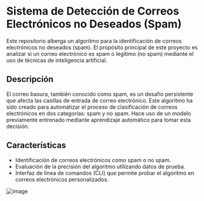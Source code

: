 # Sistema de Detección de Correos Electrónicos no Deseados (Spam)

Este repositorio alberga un algoritmo para la identificación de correos electrónicos no deseados (spam). El propósito principal de este proyecto es analizar si un correo electrónico es spam o legítimo (no spam) mediante el uso de técnicas de inteligencia artificial.

## Descripción

El correo basura, también conocido como spam, es un desafío persistente que afecta las casillas de entrada de correo electrónico. Este algoritmo ha sido creado para automatizar el proceso de clasificación de correos electrónicos en dos categorías: spam y no spam. Hace uso de un modelo previamente entrenado mediante aprendizaje automático para tomar esta decisión.

## Características

- Identificación de correos electrónicos como spam o no spam.
- Evaluación de la precisión del algoritmo utilizando datos de prueba.
- Interfaz de línea de comandos (CLI) que permite probar el algoritmo en correos electrónicos personalizados.



![image](https://github.com/diegoaarias/Markdown1/assets/144707366/c79e9c64-ba66-4330-9dd9-8d5f6fc1168c)
